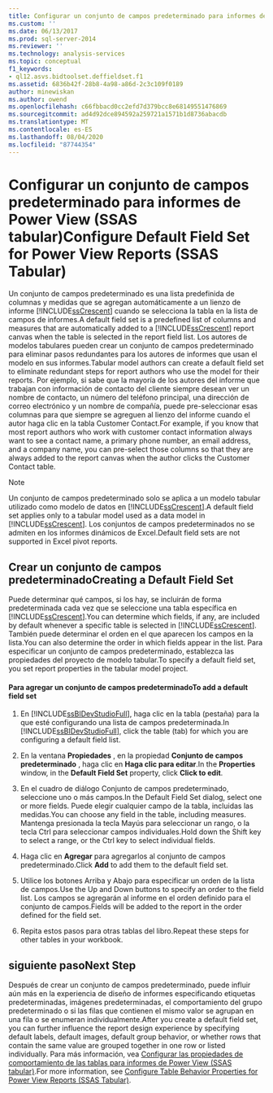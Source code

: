 ```yaml
---
title: Configurar un conjunto de campos predeterminado para informes de Power View (SSAS tabular) | Microsoft Docs
ms.custom: ''
ms.date: 06/13/2017
ms.prod: sql-server-2014
ms.reviewer: ''
ms.technology: analysis-services
ms.topic: conceptual
f1_keywords:
- ql12.asvs.bidtoolset.deffieldset.f1
ms.assetid: 6836b42f-28b8-4a98-a86d-2c3c109f0189
author: minewiskan
ms.author: owend
ms.openlocfilehash: c66fbbacd0cc2efd7d379bcc8e68149551476869
ms.sourcegitcommit: ad4d92dce894592a259721a1571b1d8736abacdb
ms.translationtype: MT
ms.contentlocale: es-ES
ms.lasthandoff: 08/04/2020
ms.locfileid: "87744354"
---
```

# <a name="configure-default-field-set-for-power-view-reports-ssas-tabular"></a><span data-ttu-id="c4610-102">Configurar un conjunto de campos predeterminado para informes de Power View (SSAS tabular)</span><span class="sxs-lookup"><span data-stu-id="c4610-102">Configure Default Field Set for Power View Reports (SSAS Tabular)</span></span>
  <span data-ttu-id="c4610-103">Un conjunto de campos predeterminado es una lista predefinida de columnas y medidas que se agregan automáticamente a un lienzo de informe [!INCLUDE[ssCrescent](../../includes/sscrescent-md.md)] cuando se selecciona la tabla en la lista de campos de informes.</span><span class="sxs-lookup"><span data-stu-id="c4610-103">A default field set is a predefined list of columns and measures that are automatically added to a [!INCLUDE[ssCrescent](../../includes/sscrescent-md.md)] report canvas when the table is selected in the report field list.</span></span> <span data-ttu-id="c4610-104">Los autores de modelos tabulares pueden crear un conjunto de campos predeterminado para eliminar pasos redundantes para los autores de informes que usan el modelo en sus informes.</span><span class="sxs-lookup"><span data-stu-id="c4610-104">Tabular model authors can create a default field set to eliminate redundant steps for report authors who use the model for their reports.</span></span> <span data-ttu-id="c4610-105">Por ejemplo, si sabe que la mayoría de los autores del informe que trabajan con información de contacto del cliente siempre desean ver un nombre de contacto, un número del teléfono principal, una dirección de correo electrónico y un nombre de compañía, puede pre-seleccionar esas columnas para que siempre se agreguen al lienzo del informe cuando el autor haga clic en la tabla Customer Contact.</span><span class="sxs-lookup"><span data-stu-id="c4610-105">For example, if you know that most report authors who work with customer contact information always want to see a contact name, a primary phone number, an email address, and a company name, you can pre-select those columns so that they are always added to the report canvas when the author clicks the Customer Contact table.</span></span>  
  
> [!NOTE]  
>  <span data-ttu-id="c4610-106">Un conjunto de campos predeterminado solo se aplica a un modelo tabular utilizado como modelo de datos en [!INCLUDE[ssCrescent](../../includes/sscrescent-md.md)].</span><span class="sxs-lookup"><span data-stu-id="c4610-106">A default field set applies only to a tabular model used as a data model in [!INCLUDE[ssCrescent](../../includes/sscrescent-md.md)].</span></span> <span data-ttu-id="c4610-107">Los conjuntos de campos predeterminados no se admiten en los informes dinámicos de Excel.</span><span class="sxs-lookup"><span data-stu-id="c4610-107">Default field sets are not supported in Excel pivot reports.</span></span>  
  
## <a name="creating-a-default-field-set"></a><span data-ttu-id="c4610-108">Crear un conjunto de campos predeterminado</span><span class="sxs-lookup"><span data-stu-id="c4610-108">Creating a Default Field Set</span></span>  
 <span data-ttu-id="c4610-109">Puede determinar qué campos, si los hay, se incluirán de forma predeterminada cada vez que se seleccione una tabla específica en [!INCLUDE[ssCrescent](../../includes/sscrescent-md.md)].</span><span class="sxs-lookup"><span data-stu-id="c4610-109">You can determine which fields, if any, are included by default whenever a specific table is selected in [!INCLUDE[ssCrescent](../../includes/sscrescent-md.md)].</span></span> <span data-ttu-id="c4610-110">También puede determinar el orden en el que aparecen los campos en la lista.</span><span class="sxs-lookup"><span data-stu-id="c4610-110">You can also determine the order in which fields appear in the list.</span></span> <span data-ttu-id="c4610-111">Para especificar un conjunto de campos predeterminado, establezca las propiedades del proyecto de modelo tabular.</span><span class="sxs-lookup"><span data-stu-id="c4610-111">To specify a default field set, you set report properties in the tabular model project.</span></span>  
  
#### <a name="to-add-a-default-field-set"></a><span data-ttu-id="c4610-112">Para agregar un conjunto de campos predeterminado</span><span class="sxs-lookup"><span data-stu-id="c4610-112">To add a default field set</span></span>  
  
1.  <span data-ttu-id="c4610-113">En [!INCLUDE[ssBIDevStudioFull](../../includes/ssbidevstudiofull-md.md)], haga clic en la tabla (pestaña) para la que esté configurando una lista de campos predeterminada.</span><span class="sxs-lookup"><span data-stu-id="c4610-113">In [!INCLUDE[ssBIDevStudioFull](../../includes/ssbidevstudiofull-md.md)], click the table (tab) for which you are configuring a default field list.</span></span>  
  
2.  <span data-ttu-id="c4610-114">En la ventana **Propiedades** , en la propiedad **Conjunto de campos predeterminado** , haga clic en **Haga clic para editar**.</span><span class="sxs-lookup"><span data-stu-id="c4610-114">In the **Properties** window, in the **Default Field Set** property, click **Click to edit**.</span></span>  
  
3.  <span data-ttu-id="c4610-115">En el cuadro de diálogo Conjunto de campos predeterminado, seleccione uno o más campos.</span><span class="sxs-lookup"><span data-stu-id="c4610-115">In the Default Field Set dialog, select one or more fields.</span></span> <span data-ttu-id="c4610-116">Puede elegir cualquier campo de la tabla, incluidas las medidas.</span><span class="sxs-lookup"><span data-stu-id="c4610-116">You can choose any field in the table, including measures.</span></span> <span data-ttu-id="c4610-117">Mantenga presionada la tecla Mayús para seleccionar un rango, o la tecla Ctrl para seleccionar campos individuales.</span><span class="sxs-lookup"><span data-stu-id="c4610-117">Hold down the Shift key to select a range, or the Ctrl key to select individual fields.</span></span>  
  
4.  <span data-ttu-id="c4610-118">Haga clic en **Agregar** para agregarlos al conjunto de campos predeterminado.</span><span class="sxs-lookup"><span data-stu-id="c4610-118">Click **Add** to add them to the default field set.</span></span>  
  
5.  <span data-ttu-id="c4610-119">Utilice los botones Arriba y Abajo para especificar un orden de la lista de campos.</span><span class="sxs-lookup"><span data-stu-id="c4610-119">Use the Up and Down buttons to specify an order to the field list.</span></span> <span data-ttu-id="c4610-120">Los campos se agregarán al informe en el orden definido para el conjunto de campos.</span><span class="sxs-lookup"><span data-stu-id="c4610-120">Fields will be added to the report in the order defined for the field set.</span></span>  
  
6.  <span data-ttu-id="c4610-121">Repita estos pasos para otras tablas del libro.</span><span class="sxs-lookup"><span data-stu-id="c4610-121">Repeat these steps for other tables in your workbook.</span></span>  
  
## <a name="next-step"></a><span data-ttu-id="c4610-122">siguiente paso</span><span class="sxs-lookup"><span data-stu-id="c4610-122">Next Step</span></span>  
 <span data-ttu-id="c4610-123">Después de crear un conjunto de campos predeterminado, puede influir aún más en la experiencia de diseño de informes especificando etiquetas predeterminadas, imágenes predeterminadas, el comportamiento del grupo predeterminado o si las filas que contienen el mismo valor se agrupan en una fila o se enumeran individualmente.</span><span class="sxs-lookup"><span data-stu-id="c4610-123">After you create a default field set, you can further influence the report design experience by specifying default labels, default images, default group behavior, or whether rows that contain the same value are grouped together in one row or listed individually.</span></span> <span data-ttu-id="c4610-124">Para más información, vea [Configurar las propiedades de comportamiento de las tablas para informes de Power View &#40;SSAS tabular&#41;](power-view-configure-table-behavior-properties-for-reports.md).</span><span class="sxs-lookup"><span data-stu-id="c4610-124">For more information, see [Configure Table Behavior Properties for Power View Reports &#40;SSAS Tabular&#41;](power-view-configure-table-behavior-properties-for-reports.md).</span></span>  
  
  
